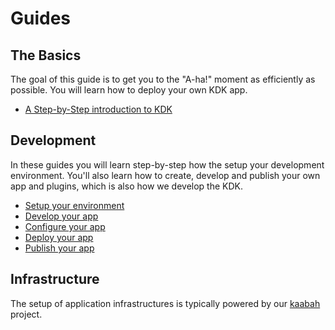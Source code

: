 # Guides

## The Basics

The goal of this guide is to get you to the "A-ha!" moment as efficiently as possible.
You will learn how to deploy your own KDK app.

* [A Step-by-Step introduction to KDK](./basics/step-by-step.md)

## Development

In these guides you will learn step-by-step how the setup your development environment.
You'll also learn how to create, develop and publish your own app and plugins, which is also how we develop the KDK.

* [Setup your environment](./development/setup.md)
* [Develop your app](./development/develop.md)
* [Configure your app](./development/configure.md)
* [Deploy your app](./development/deploy.md)
* [Publish your app](./development/publish.md)

## Infrastructure

The setup of application infrastructures is typically powered by our [kaabah](https://github.com/kalisio/kaabah) project.
